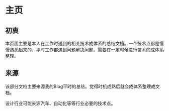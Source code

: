 
# 主页

## 初衷

本页面主要是本人在工作时遇到的相关技术成体系的总结文档。一个技术点都是慢慢熟悉起来的，平时工作都遇到问题解决问题。需要在一定时候进行技术的成体系整理。

## 来源

该部分文档主要来源我的Blog平时的总结。觉得时机成熟后就会成体系整理成文档。

设计行业可能来源汽车、自动化等等行业必要的技术点。




